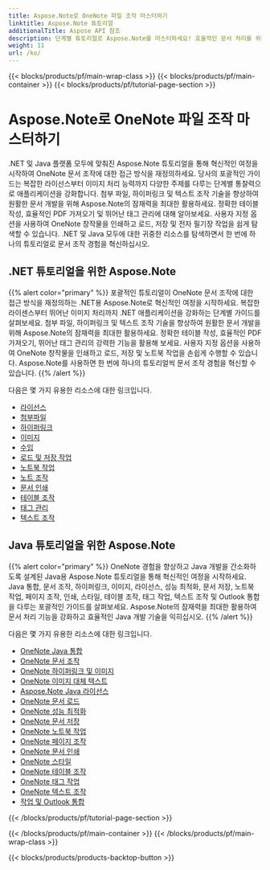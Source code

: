 ```yaml
---
title: Aspose.Note로 OneNote 파일 조작 마스터하기
linktitle: Aspose.Note 튜토리얼
additionalTitle: Aspose API 참조
description: 단계별 튜토리얼로 Aspose.Note를 마스터하세요! 효율적인 문서 처리를 위해 프로그래밍 방식으로 OneNote 파일을 조작하는 방법을 알아보세요.
weight: 11
url: /ko/
---
```


{{< blocks/products/pf/main-wrap-class >}}
{{< blocks/products/pf/main-container >}}
{{< blocks/products/pf/tutorial-page-section >}}

# Aspose.Note로 OneNote 파일 조작 마스터하기


.NET 및 Java 플랫폼 모두에 맞춰진 Aspose.Note 튜토리얼을 통해 혁신적인 여정을 시작하여 OneNote 문서 조작에 대한 접근 방식을 재정의하세요. 당사의 포괄적인 가이드는 복잡한 라이선스부터 이미지 처리 능력까지 다양한 주제를 다루는 단계별 통찰력으로 애플리케이션을 강화합니다. 첨부 파일, 하이퍼링크 및 텍스트 조작 기술을 향상하여 원활한 문서 개발을 위해 Aspose.Note의 잠재력을 최대한 활용하세요. 정확한 테이블 작성, 효율적인 PDF 가져오기 및 뛰어난 태그 관리에 대해 알아보세요. 사용자 지정 옵션을 사용하여 OneNote 창작물을 인쇄하고 로드, 저장 및 전자 필기장 작업을 쉽게 탐색할 수 있습니다. .NET 및 Java 모두에 대한 귀중한 리소스를 탐색하면서 한 번에 하나의 튜토리얼로 문서 조작 경험을 혁신하십시오.

## .NET 튜토리얼을 위한 Aspose.Note
{{% alert color="primary" %}}
포괄적인 튜토리얼이 OneNote 문서 조작에 대한 접근 방식을 재정의하는 .NET용 Aspose.Note로 혁신적인 여정을 시작하세요. 복잡한 라이센스부터 뛰어난 이미지 처리까지 .NET 애플리케이션을 강화하는 단계별 가이드를 살펴보세요. 첨부 파일, 하이퍼링크 및 텍스트 조작 기술을 향상하여 원활한 문서 개발을 위해 Aspose.Note의 잠재력을 최대한 활용하세요. 정확한 테이블 작성, 효율적인 PDF 가져오기, 뛰어난 태그 관리의 강력한 기능을 활용해 보세요. 사용자 지정 옵션을 사용하여 OneNote 창작물을 인쇄하고 로드, 저장 및 노트북 작업을 손쉽게 수행할 수 있습니다. Aspose.Note를 사용하면 한 번에 하나의 튜토리얼씩 문서 조작 경험을 혁신할 수 있습니다.
{{% /alert %}}

다음은 몇 가지 유용한 리소스에 대한 링크입니다.
 
- [라이선스](./net/licensing/)
- [첨부파일](./net/attachments/)
- [하이퍼링크](./net/hyperlinks/)
- [이미지](./net/images/)
- [수입](./net/import/)
- [로드 및 저장 작업](./net/loading-and-saving-operations/)
- [노트북 작업](./net/notebook-operations/)
- [노트 조작](./net/note-manipulation/)
- [문서 인쇄](./net/printing-document/)
- [테이블 조작](./net/table-manipulation/)
- [태그 관리](./net/tag-management/)
- [텍스트 조작](./net/text-manipulation/)

## Java 튜토리얼을 위한 Aspose.Note
{{% alert color="primary" %}}
OneNote 경험을 향상하고 Java 개발을 간소화하도록 설계된 Java용 Aspose.Note 튜토리얼을 통해 혁신적인 여정을 시작하세요. Java 통합, 문서 조작, 하이퍼링크, 이미지, 라이선스, 성능 최적화, 문서 저장, 노트북 작업, 페이지 조작, 인쇄, 스타일, 테이블 조작, 태그 작업, 텍스트 조작 및 Outlook 통합을 다루는 포괄적인 가이드를 살펴보세요. Aspose.Note의 잠재력을 최대한 활용하여 문서 처리 기능을 강화하고 효율적인 Java 개발 기술을 익히십시오. 
{{% /alert %}}

다음은 몇 가지 유용한 리소스에 대한 링크입니다.
 
- [OneNote Java 통합](./java/onenote-java-integration/)
- [OneNote 문서 조작](./java/onenote-document-manipulation/)
- [OneNote 하이퍼링크 및 이미지](./java/onenote-hyperlinks-images/)
- [OneNote 이미지 대체 텍스트](./java/onenote-image-alternative-text/)
- [Aspose.Note Java 라이선스](./java/licensing-java/)
- [OneNote 문서 로드](./java/onenote-document-loading/)
- [OneNote 성능 최적화](./java/onenote-performance-optimization/)
- [OneNote 문서 저장](./java/onenote-document-saving/)
- [OneNote 노트북 작업](./java/onenote-notebook-operations/)
- [OneNote 페이지 조작](./java/onenote-page-manipulation/)
- [OneNote 문서 인쇄](./java/onenote-printing-documents/)
- [OneNote 스타일](./java/onenote-styles/)
- [OneNote 테이블 조작](./java/onenote-table-manipulation/)
- [OneNote 태그 작업](./java/onenote-tag-operations/)
- [OneNote 텍스트 조작](./java/onenote-text-manipulation/)
- [작업 및 Outlook 통합](./java/task-and-outlook-integration/)

{{< /blocks/products/pf/tutorial-page-section >}}

{{< /blocks/products/pf/main-container >}}
{{< /blocks/products/pf/main-wrap-class >}}

{{< blocks/products/products-backtop-button >}}
